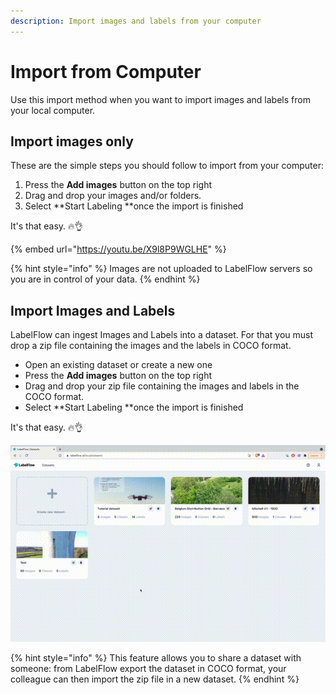 ```yaml
---
description: Import images and labels from your computer
---
```


# Import from Computer

Use this import method when you want to import images and labels from your local computer.&#x20;

## Import images only

These are the simple steps you should follow to import from your computer:

1. Press the **Add images** button on the top right
2. Drag and drop your images and/or folders.
3. Select **Start Labeling **once the import is finished

It's that easy. 🔥👌

{% embed url="https://youtu.be/X9l8P9WGLHE" %}

{% hint style="info" %}
Images are not uploaded to LabelFlow servers so you are in control of your data.
{% endhint %}

## Import Images and Labels

LabelFlow can ingest Images and Labels into a dataset. For that you must drop a zip file containing the images and the labels in COCO format.

* Open an existing dataset or create a new one
* Press the **Add images** button on the top right
* Drag and drop your zip file containing the images and labels in the COCO format.
* Select **Start Labeling **once the import is finished

It's that easy. 🔥👌

![](<../.gitbook/assets/Screen Recording 2021-11-09 at 14.24.23.mov.gif>)

{% hint style="info" %}
This feature allows you to share a dataset with someone: from LabelFlow export the dataset in COCO format, your colleague can then import the zip file in a new dataset.
{% endhint %}

